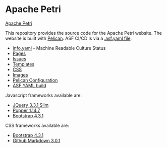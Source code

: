 # Apache Petri
[Apache Petri](https://petri.apache.org/)

This repository provides the source code for the Apache Petri website.
The website is built with [Pelican](https://blog.getpelican.com).
ASF CI/CD is via a [.asf.yaml file](https://cwiki.apache.org/confluence/display/INFRA/Git+-+.asf.yaml+features).

- [info.yaml](content/info.yaml) - Machine Readable Culture Status
- [Pages](content/pages)
- [Issues](https://github.com/apache/petri-site/issues)
- [Templates](theme/apache/templates)
- [CSS](theme/apache/status/css)
- [Images](content/images)
- [Pelican Configuration](pelicanconf.py)
- [ASF YAML build](.asf.yaml)

Javascript frameworks available are:
- [JQuery 3.3.1 Slim](https://code.jquery.com/jquery-3.3.1.slim.js)
- [Popper 1.14.7](https://cdnjs.cloudflare.com/ajax/libs/popper.js/1.14.7/umd/popper.js)
- [Bootstrap 4.3.1](https://stackpath.bootstrapcdn.com/bootstrap/4.3.1/js/bootstrap.js)

CSS frameworks available are:
- [Bootstrap 4.3.1](https://stackpath.bootstrapcdn.com/bootstrap/4.3.1/css/bootstrap.css)
- [Github Markdown 3.0.1](https://cdnjs.cloudflare.com/ajax/libs/github-markdown-css/3.0.1/github-markdown.css)
